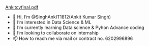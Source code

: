 [Ankitcvfinal.pdf](https://github.com/SinghAnkIT1812/SinghAnkIT1812/files/6115717/Ankitcvfinal.pdf)
- 👋 Hi, I’m @SinghAnkIT1812(Ankit Kumar Singh)
- 👀 I’m interested in Data Science & ML
- 🌱 I’m currently learning Data science & Pyhon Advance coding
- 💞️ I’m looking to collaborate on internship
- 📫 How to reach me via mail or contract no. 6202996896

<!---
SinghAnkIT1812/SinghAnkIT1812 is a ✨ special ✨ repository because its `README.md` (this file) appears on your GitHub profile.
You can click the Preview link to take a look at your changes.
--->
